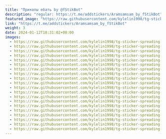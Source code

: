 ```yaml
---
title: "Приколы ебать by @fStikBot"
description: "regular: https://t.me/addstickers/Aramsamsam_by_fStikBot"
featured_image: "https://raw.githubusercontent.com/kylelin1998/tg-sticker-spreading-worldwide-images/main/img/78d36a0c-bc78-4add-b892-5678f77d3bb7.jpg"
link: "https://t.me/addstickers/Aramsamsam_by_fStikBot"
weight: 3
date: 2024-01-12T18:31:02+08:00
images:
  - https://raw.githubusercontent.com/kylelin1998/tg-sticker-spreading-worldwide-images/main/img/78d36a0c-bc78-4add-b892-5678f77d3bb7.jpg
  - https://raw.githubusercontent.com/kylelin1998/tg-sticker-spreading-worldwide-images/main/img/0a3dc426-9c65-4cac-be8b-e47654e1c4d5.jpg
  - https://raw.githubusercontent.com/kylelin1998/tg-sticker-spreading-worldwide-images/main/img/41114bc2-ad30-4ae1-8727-30e12758fd8f.jpg
  - https://raw.githubusercontent.com/kylelin1998/tg-sticker-spreading-worldwide-images/main/img/8d5ad2af-7c06-49a0-9ef4-233504ac8b84.jpg
  - https://raw.githubusercontent.com/kylelin1998/tg-sticker-spreading-worldwide-images/main/img/1292a2cb-4365-4a36-9520-3f3ba80e0df7.jpg
  - https://raw.githubusercontent.com/kylelin1998/tg-sticker-spreading-worldwide-images/main/img/1f247a07-a04d-4e72-9af4-fa1c986c2c0f.jpg
  - https://raw.githubusercontent.com/kylelin1998/tg-sticker-spreading-worldwide-images/main/img/c4ac207f-5f11-4054-89ee-4bf951f528f6.jpg
  - https://raw.githubusercontent.com/kylelin1998/tg-sticker-spreading-worldwide-images/main/img/93c3add3-2403-4bb7-8e4f-498f4926874d.jpg
  - https://raw.githubusercontent.com/kylelin1998/tg-sticker-spreading-worldwide-images/main/img/f7815eeb-7538-4d7d-b1e2-6fd885822fcb.jpg
  - https://raw.githubusercontent.com/kylelin1998/tg-sticker-spreading-worldwide-images/main/img/91d96762-da1f-4cf9-afa0-1d3b89ea94f2.jpg
  - https://raw.githubusercontent.com/kylelin1998/tg-sticker-spreading-worldwide-images/main/img/cdae54ab-8872-49bc-9f24-8a8a584931e3.jpg
  - https://raw.githubusercontent.com/kylelin1998/tg-sticker-spreading-worldwide-images/main/img/b07f2f03-a1ff-4c8a-91f5-8f52803da39b.jpg
  - https://raw.githubusercontent.com/kylelin1998/tg-sticker-spreading-worldwide-images/main/img/2be09334-4099-483f-8166-5b605d66552b.jpg
  - https://raw.githubusercontent.com/kylelin1998/tg-sticker-spreading-worldwide-images/main/img/8eb7d253-a458-4a4a-8d79-7832a0b31fa1.jpg
  - https://raw.githubusercontent.com/kylelin1998/tg-sticker-spreading-worldwide-images/main/img/0f951a0a-a269-4224-9dc1-6bb45c4834d1.jpg
  - https://raw.githubusercontent.com/kylelin1998/tg-sticker-spreading-worldwide-images/main/img/b77e2d29-8a79-4ffc-b938-52525b5e0194.jpg
  - https://raw.githubusercontent.com/kylelin1998/tg-sticker-spreading-worldwide-images/main/img/0a6e7cd0-158a-49cf-91f8-559225f213ff.jpg
  - https://raw.githubusercontent.com/kylelin1998/tg-sticker-spreading-worldwide-images/main/img/d2e7f61d-3a25-4bed-970d-ac683a79d148.jpg
  - https://raw.githubusercontent.com/kylelin1998/tg-sticker-spreading-worldwide-images/main/img/cfceeb68-5f69-45f1-b36c-f5622189f8de.jpg
  - https://raw.githubusercontent.com/kylelin1998/tg-sticker-spreading-worldwide-images/main/img/cdf9b996-9a8d-43a6-9d95-c76cc93960aa.jpg
---
```

